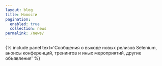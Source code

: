 ```yaml
---
layout: blog
title: Новости
pagination:
  enabled: true
  collection: news
permalink: /news/
---
```

{% include panel text='Сообщения о выходе новых релизов Selenium, анонсы конференций, тренингов и иных мероприятий, другие объявления' %}
